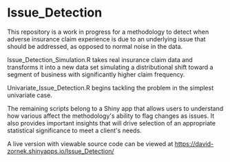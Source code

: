 # Issue_Detection

This repository is a work in progress for a methodology to detect when adverse insurance claim experience is due to an underlying issue that should be addressed, as opposed to normal noise in the data.

Issue_Detection_Simulation.R takes real insurance claim data and transforms it into a new data set simulating a distributional shift toward a segment of business with significantly higher claim frequency.

Univariate_Issue_Detection.R begins tackling the problem in the simplest univariate case.

The remaining scripts belong to a Shiny app that allows users to understand how various affect the methodology's ability to flag changes as issues. It also provides important insights that will drive selection of an appropriate statistical significance to meet a client's needs.

A live version with viewable source code can be viewed at https://david-zornek.shinyapps.io/Issue_Detection/

